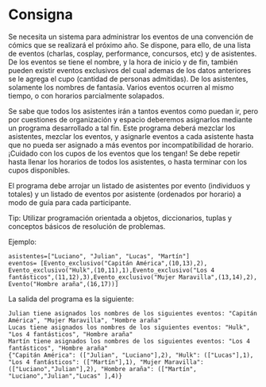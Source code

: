 # Consigna
Se necesita un sistema para administrar los eventos de una convención de cómics que se realizará el próximo año. Se dispone, para ello, de una lista de eventos (charlas, cosplay, performance, concursos, etc) y de asistentes.
De los eventos se tiene el nombre, y la hora de inicio y de fin, también pueden existir eventos exclusivos del cual ademas de los datos anteriores se le agrega el cupo  (cantidad de personas admitidas). De los asistentes, solamente los nombres de fantasía. Varios eventos ocurren al mismo tiempo, o con horarios parcialmente solapados.

Se sabe que todos los asistentes irán a tantos eventos como puedan ir, pero por cuestiones de organización y espacio deberemos asignarlos mediante un programa desarrollado a tal fin.
Este programa deberá mezclar los asistentes, mezclar los eventos, y asignarle eventos a cada asistente hasta que no pueda ser asignado a más eventos por incompatibilidad de horario. ¡Cuidado con los cupos de los eventos que los tengan!
Se debe repetir hasta llenar los horarios de todos los asistentes, o hasta terminar con los cupos disponibles.

El programa debe arrojar un listado de asistentes por evento (individuos y totales) y un listado de eventos por asistente (ordenados por horario) a modo de guía para cada participante.

Tip: Utilizar programación orientada a objetos, diccionarios, tuplas y conceptos básicos de resolución de problemas.

Ejemplo:
```
asistentes=["Luciano", "Julian", "Lucas", "Martín"]
eventos= [Evento_exclusivo("Capitán América",(10,13),2), Evento_exclusivo("Hulk",(10,11),1),Evento_exclusivo("Los 4 fantásticos",(11,12),3),Evento_exclusivo("Mujer Maravilla",(13,14),2), Evento("Hombre araña",(16,17))]
```

La salida del programa es la siguiente:

```Luciano tiene asignados los nombres de los siguientes eventos: "Capitán América", "Mujer Maravilla", "Hombre araña"
Julian tiene asignados los nombres de los siguientes eventos: "Capitán América", "Mujer Maravilla", "Hombre araña"
Lucas tiene asignados los nombres de los siguientes eventos: "Hulk", "Los 4 fantásticos", "Hombre araña"
Martín tiene asignados los nombres de los siguientes eventos: "Los 4 fantásticos", "Hombre araña"
{"Capitán América": (["Julian", "Luciano"],2), "Hulk": (["Lucas"],1), "Los 4 fantásticos": (["Martín"],1), "Mujer Maravilla": (["Luciano","Julian"],2), "Hombre araña": (["Martín", "Luciano","Julian","Lucas" ],4)}
```

